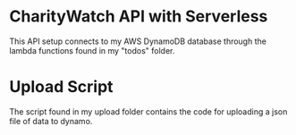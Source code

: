 # CharityWatch API with Serverless

This API setup connects to my AWS DynamoDB database through the lambda functions found in my "todos" folder.

# Upload Script

The script found in my upload folder contains the code for uploading a json file of data to dynamo.